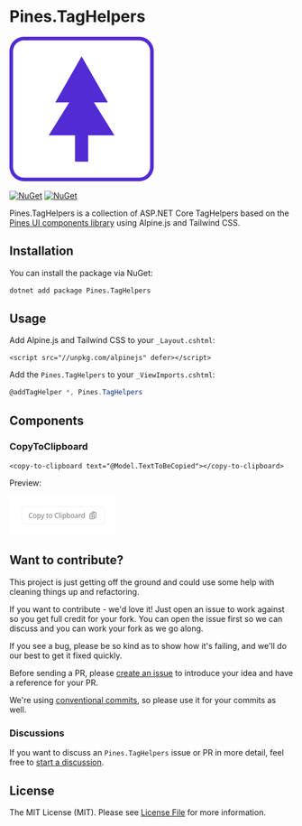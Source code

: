 # Pines.TagHelpers

![Logo](icon.png)

[![NuGet](https://img.shields.io/nuget/v/Pines.TagHelpers.svg)](https://www.nuget.org/packages/Pines.TagHelpers)
[![NuGet](https://img.shields.io/nuget/dt/Pines.TagHelpers.svg)](https://www.nuget.org/packages/Pines.TagHelpers)

Pines.TagHelpers is a collection of ASP.NET Core TagHelpers based on
the [Pines UI components library](https://devdojo.com/pines) using Alpine.js and Tailwind CSS.

## Installation

You can install the package via NuGet:

```bash
dotnet add package Pines.TagHelpers
```

## Usage

Add Alpine.js and Tailwind CSS to your `_Layout.cshtml`:

```chtml
<script src="//unpkg.com/alpinejs" defer></script>
```

Add the `Pines.TagHelpers` to your `_ViewImports.cshtml`:

```csharp
@addTagHelper *, Pines.TagHelpers
```

## Components

### CopyToClipboard

```cshtml
<copy-to-clipboard text="@Model.TextToBeCopied"></copy-to-clipboard>
```

Preview:

![Copy to Clipboard](assets/copy-to-clipboard.png)

## Want to contribute?

This project is just getting off the ground and could use some help with cleaning things up and refactoring.

If you want to contribute - we'd love it! Just open an issue to work against so you get full credit for your fork. You can open the issue first so we can discuss and you can work your fork as we go along.

If you see a bug, please be so kind as to show how it's failing, and we'll do our best to get it fixed quickly.

Before sending a PR, please [create an issue](https://github.com/AlexZeitler/Pines.TagHelpers/issues/new) to introduce your idea and have a reference for your PR.

We're using [conventional commits](https://www.conventionalcommits.org), so please use it for your commits as well.

### Discussions

If you want to discuss an `Pines.TagHelpers` issue or PR in more detail, feel free to [start a discussion](https://github.com/AlexZeitler/Pines.TagHelpers/discussions).

## License

The MIT License (MIT). Please see [License File](LICENSE) for more information.
